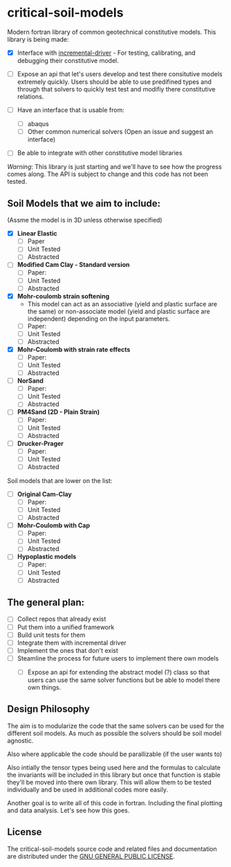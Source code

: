 # critical-soil-models
Modern fortran library of common geotechnical constitutive models. This library is being made:
- [x] Interface with [incremental-driver](https://github.com/CriticalSoilModels/Incremental_Driver) - For testing, calibrating, and debugging their constitutive model.

- [ ] Expose an api that let's users develop and test there consitutive models extremely quickly. Users should be able to use predifined types and through that solvers to quickly test test and modifiy there constitutive relations.

- [ ] Have an interface that is usable from:
  - [ ] abaqus 
  - [ ] Other common numerical solvers (Open an issue and suggest an interface)

- [ ] Be able to integrate with other constitutive model libraries

*Warning*: This library is just starting and we'll have to see how the progress comes along. The API is subject to change and this code has not been tested.

## Soil Models that we aim to include:
(Assme the model is in 3D unless otherwise specified)
- [x] **Linear Elastic**
  - [ ] Paper
  - [ ] Unit Tested
  - [ ] Abstracted
    
- [ ] **Modified Cam Clay - Standard version**
  - [ ] Paper: 
  - [ ] Unit Tested
  - [ ] Abstracted

- [x] **Mohr-coulomb strain softening**
  * This model can act as an associative (yield and plastic surface are the same) or non-associate model (yield and plastic surface are independent) depending on the input parameters.
  - [ ] Paper: 
  - [ ] Unit Tested
  - [ ] Abstracted

- [x] **Mohr-Coulomb with strain rate effects**
  - [ ] Paper: 
  - [ ] Unit Tested
  - [ ] Abstracted
  
- [ ] **NorSand**
  - [ ] Paper: 
  - [ ] Unit Tested
  - [ ] Abstracted
  
- [ ] **PM4Sand (2D - Plain Strain)**
  - [ ] Paper: 
  - [ ] Unit Tested
  - [ ] Abstracted

- [ ] **Drucker-Prager**
  - [ ] Paper: 
  - [ ] Unit Tested
  - [ ] Abstracted

Soil models that are lower on the list:
- [ ] **Original Cam-Clay**
  - [ ] Paper: 
  - [ ] Unit Tested
  - [ ] Abstracted
  
- [ ] **Mohr-Coulomb with Cap**
  - [ ] Paper: 
  - [ ] Unit Tested
  - [ ] Abstracted
  
- [ ] **Hypoplastic models**
  - [ ] Paper: 
  - [ ] Unit Tested
  - [ ] Abstracted

## The general plan:
- [ ] Collect repos that already exist
- [ ] Put them into a unified framework
- [ ] Build unit tests for them
- [ ] Integrate them with incremental driver
- [ ] Implement the ones that don't exist
- [ ] Steamline the process for future users to implement there own models
  - [ ] Expose an api for extending the abstract model (?) class so that users can use the same solver functions but be able to model there own things.


## Design Philosophy
The aim is to modularize the code that the same solvers can be used for the different soil models. As much as possible the solvers should be soil model agnostic.

Also where applicable the code should be parallizable (if the user wants to)

Also intially the tensor types being used here and the formulas to calculate the invariants will be included in this library but once that function is stable they'll be moved into there own library. This will allow them to be tested individually and be used in additional codes more easily.

Another goal is to write all of this code in fortran. Including the final plotting and data analysis. Let's see how this goes.


## License

The critical-soil-models source code and related files and documentation are distributed under the [GNU GENERAL PUBLIC LICENSE](https://github.com/CriticalSoilModels/critical-soil-models/blob/main/LICENSE).

